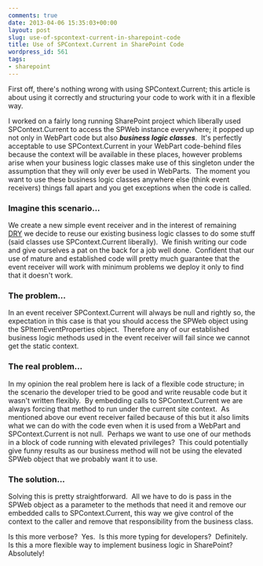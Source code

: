 ```yaml
---
comments: true
date: 2013-04-06 15:35:03+00:00
layout: post
slug: use-of-spcontext-current-in-sharepoint-code
title: Use of SPContext.Current in SharePoint Code
wordpress_id: 561
tags:
- sharepoint
---
```


First off, there's nothing wrong with using SPContext.Current; this article is about using it correctly and structuring your code to work with it in a flexible way.

I worked on a fairly long running SharePoint project which liberally used SPContext.Current to access the SPWeb instance everywhere; it popped up not only in WebPart code but also _**business logic classes**_.  It's perfectly acceptable to use SPContext.Current in your WebPart code-behind files because the context will be available in these places, however problems arise when your business logic classes make use of this singleton under the assumption that they will only ever be used in WebParts.  The moment you want to use these business logic classes anywhere else (think event receivers) things fall apart and you get exceptions when the code is called.

<!-- more -->


### Imagine this scenario...


We create a new simple event receiver and in the interest of remaining [DRY](http://en.wikipedia.org/wiki/Don't_repeat_yourself) we decide to reuse our existing business logic classes to do some stuff (said classes use SPContext.Current liberally).  We finish writing our code and give ourselves a pat on the back for a job well done.  Confident that our use of mature and established code will pretty much guarantee that the event receiver will work with minimum problems we deploy it only to find that it doesn't work.


### The problem...


In an event receiver SPContext.Current will always be null and rightly so, the expectation in this case is that you should access the SPWeb object using the SPItemEventProperties object.  Therefore any of our established business logic methods used in the event receiver will fail since we cannot get the static context.


### The real problem...


In my opinion the real problem here is lack of a flexible code structure; in the scenario the developer tried to be good and write reusable code but it wasn't written flexibly.  By embedding calls to SPContext.Current we are always forcing that method to run under the current site context.  As mentioned above our event receiver failed because of this but it also limits what we can do with the code even when it is used from a WebPart and SPContext.Current is not null.  Perhaps we want to use one of our methods in a block of code running with elevated privileges?  This could potentially give funny results as our business method will not be using the elevated SPWeb object that we probably want it to use.


### The solution...


Solving this is pretty straightforward.  All we have to do is pass in the SPWeb object as a parameter to the methods that need it and remove our embedded calls to SPContext.Current, this way we give control of the context to the caller and remove that responsibility from the business class.

Is this more verbose?  Yes.  Is this more typing for developers?  Definitely.  Is this a more flexible way to implement business logic in SharePoint? Absolutely!
